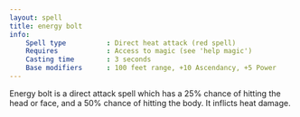 ```yaml
---
layout: spell
title: energy bolt
info:
    Spell type          : Direct heat attack (red spell)
    Requires            : Access to magic (see 'help magic')
    Casting time        : 3 seconds
    Base modifiers      : 100 feet range, +10 Ascendancy, +5 Power
---
```


Energy bolt is a direct attack spell which has a 25% chance of hitting the head
or face, and a 50% chance of hitting the body.  It inflicts heat damage.
